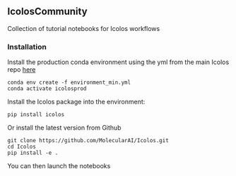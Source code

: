 ## IcolosCommunity

Collection of tutorial notebooks for Icolos workflows

### Installation 
Install the production conda environment using the yml from the main Icolos repo [here](https://github.com/MolecularAI/Icolos)
```
conda env create -f environment_min.yml
conda activate icolosprod
```
Install the Icolos package into the environment:
```
pip install icolos
```
Or install the latest version from Github
```
git clone https://github.com/MolecularAI/Icolos.git
cd Icolos
pip install -e .
```
You can then launch the notebooks
